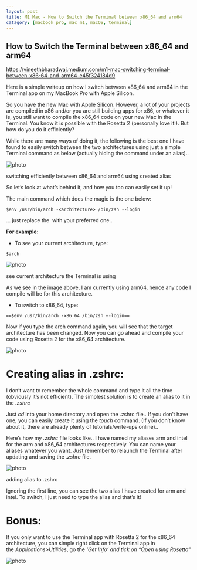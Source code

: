 ```yaml
---
layout: post
title: M1 Mac - How to Switch the Terminal between x86_64 and arm64
catagory: [macbook pro, mac m1, macOS, terminal]
---
```


## How to Switch the Terminal between x86_64 and arm64
https://vineethbharadwaj.medium.com/m1-mac-switching-terminal-between-x86-64-and-arm64-e45f324184d9

Here is a simple writeup on how I switch between x86_64 and arm64 in the Terminal app on my MacBook Pro with Apple Silicon.

So you have the new Mac with Apple Silicon. However, a lot of your projects are compiled in x86 and/or you are still building apps for x86, or whatever it is, you still want to compile the x86_64 code on your new Mac in the Terminal. You know it is possible with the Rosetta 2 (personally love it!). But how do you do it efficiently?

While there are many ways of doing it, the following is the best one I have found to easily switch between the two architectures using just a simple Terminal command as below (actually hiding the command under an alias)..

![photo](https://miro.medium.com/v2/resize:fit:1400/1*rYeE18-X-t4J1z1ZzuQshQ.png)

switching efficiently between x86_64 and arm64 using created alias

So let’s look at what’s behind it, and how you too can easily set it up!

The main command which does the magic is the one below:

```
$env /usr/bin/arch -<architecture> /bin/zsh --login
```
… just replace the _<architecture>_ with your preferred one..

**For example:**

- To see your current architecture, type:

`$arch`

![photo](https://miro.medium.com/v2/resize:fit:1400/1*BFSzZUxZ2RAIDrOS9ncMJA.png)

see current architecture the Terminal is using

As we see in the image above, I am currently using arm64, hence any code I compile will be for this architecture.

- To switch to x86_64, type:

```shell
==$env /usr/bin/arch -x86_64 /bin/zsh —-login==
```

Now if you type the arch command again, you will see that the target architecture has been changed. Now you can go ahead and compile your code using Rosetta 2 for the x86_64 architecture.

![photo](https://miro.medium.com/v2/resize:fit:1400/1*dElbDg8BTe3jgXcS_e5p9A.png)

# Creating alias in .zshrc:

I don’t want to remember the whole command and type it all the time (obviously it’s not efficient). The simplest solution is to create an alias to it in the _.zshrc_

Just _cd_ into your home directory and open the .zshrc file.. If you don’t have one, you can easily create it using the _touch_ command. (If you don’t know about it, there are already plenty of tutorials/write-ups online)..

Here’s how my _.zshrc_ file looks like.. I have named my aliases arm and intel for the arm and x86_64 architectures respectively. You can name your aliases whatever you want. Just remember to relaunch the Terminal after updating and saving the _.zshrc_ file.

![photo](https://miro.medium.com/v2/resize:fit:1400/1*kpJoebjU4eq7aP6TbZqSFQ.png)

adding alias to .zshrc

Ignoring the first line, you can see the two alias I have created for arm and intel. To switch, I just need to type the alias and that’s it!

# **Bonus:**

If you only want to use the Terminal app with Rosetta 2 for the x86_64 architecture, you can simple right click on the Terminal app in the _Applications>Utilities_, go the _‘Get Info’ and tick on “Open using Rosetta”_

![photo](https://miro.medium.com/v2/resize:fit:1400/1*CIfr_8Xz6Wpme9w2_i3raA.png)
